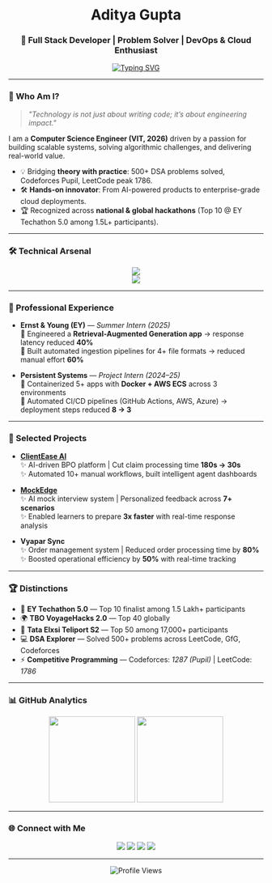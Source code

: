 <h1 align="center">Aditya Gupta</h1>
<h3 align="center">🌌 Full Stack Developer | Problem Solver | DevOps & Cloud Enthusiast</h3>

<p align="center">
  <a href="https://github.com/aditya9277">
    <img src="https://readme-typing-svg.herokuapp.com?font=Fira+Code&size=22&pause=1000&color=3DF7E3&center=true&vCenter=true&width=650&lines=Crafting+Intelligent+Systems+with+Code;Engineering+Scalable+Cloud+Solutions;Transforming+Ideas+into+Impactful+Products;Merging+DSA+Rigor+with+Full+Stack+Innovation" alt="Typing SVG" />
  </a>
</p>

---

### 🧩 Who Am I?  
> *"Technology is not just about writing code; it’s about engineering impact."*  

I am a **Computer Science Engineer (VIT, 2026)** driven by a passion for building scalable systems, solving algorithmic challenges, and delivering real-world value.  
- 💡 Bridging **theory with practice**: 500+ DSA problems solved, Codeforces Pupil, LeetCode peak 1786.  
- 🛠️ **Hands-on innovator**: From AI-powered products to enterprise-grade cloud deployments.  
- 🏆 Recognized across **national & global hackathons** (Top 10 @ EY Techathon 5.0 among 1.5L+ participants).  

---

### 🛠️ Technical Arsenal  
<p align="center">
  <img src="https://skillicons.dev/icons?i=cpp,js,ts,react,nextjs,nodejs,express,mongodb,mysql,redux,tailwind,bootstrap" /><br/>
  <img src="https://skillicons.dev/icons?i=aws,azure,docker,terraform,git,github,linux,postman,vercel" />
</p>

---

### 💼 Professional Experience  

- **Ernst & Young (EY)** — *Summer Intern (2025)*  
  🔹 Engineered a **Retrieval-Augmented Generation app** → response latency reduced **40%**  
  🔹 Built automated ingestion pipelines for 4+ file formats → reduced manual effort **60%**  

- **Persistent Systems** — *Project Intern (2024–25)*  
  🔹 Containerized 5+ apps with **Docker + AWS ECS** across 3 environments  
  🔹 Automated CI/CD pipelines (GitHub Actions, AWS, Azure) → deployment steps reduced **8 → 3**  

---

### 🚀 Selected Projects  

- **[ClientEase AI](https://client-ease-ai.vercel.app/)**  
  ✨ AI-driven BPO platform | Cut claim processing time **180s → 30s**  
  ✨ Automated 10+ manual workflows, built intelligent agent dashboards  

- **[MockEdge](https://ai-interview-mocker-sepia.vercel.app/)**  
  ✨ AI mock interview system | Personalized feedback across **7+ scenarios**  
  ✨ Enabled learners to prepare **3x faster** with real-time response analysis  

- **Vyapar Sync**  
  ✨ Order management system | Reduced order processing time by **80%**  
  ✨ Boosted operational efficiency by **50%** with real-time tracking  

---

### 🏆 Distinctions  

- 🥇 **EY Techathon 5.0** — Top 10 finalist among 1.5 Lakh+ participants  
- 🌍 **TBO VoyageHacks 2.0** — Top 40 globally  
- 🏅 **Tata Elxsi Teliport S2** — Top 50 among 17,000+ participants  
- 💻 **DSA Explorer** — Solved 500+ problems across LeetCode, GfG, Codeforces  
- ⚡ **Competitive Programming** — Codeforces: *1287 (Pupil)* | LeetCode: *1786*  

---

### 📊 GitHub Analytics  
<p align="center">
  <img height="170" src="https://github-readme-streak-stats.herokuapp.com/?user=aditya9277&theme=vision-friendly-dark&hide_border=false" />
  <img height="170" src="https://github-readme-stats.vercel.app/api/top-langs/?username=aditya9277&layout=donut&theme=vision-friendly-dark" />
</p>

---

### 🌐 Connect with Me  
<p align="center">
  <a href="https://aditya04.vercel.app"><img src="https://img.shields.io/badge/Portfolio-0A192F?style=for-the-badge&logo=vercel&logoColor=00F5D4"/></a>
  <a href="https://linkedin.com/in/aditya9277"><img src="https://img.shields.io/badge/LinkedIn-0A66C2?style=for-the-badge&logo=linkedin&logoColor=white"/></a>
  <a href="https://github.com/aditya9277"><img src="https://img.shields.io/badge/GitHub-100000?style=for-the-badge&logo=github&logoColor=white"/></a>
  <a href="mailto:aditya04.dev@gmail.com"><img src="https://img.shields.io/badge/Email-D14836?style=for-the-badge&logo=gmail&logoColor=white"/></a>
</p>

---

<p align="center">
  <img src="https://visitcount.itsvg.in/api?id=aditya9277&icon=0&color=2" alt="Profile Views"/>
</p>
